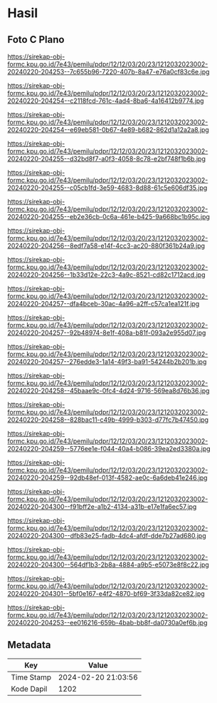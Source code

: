 # Hasil

## Foto C Plano

https://sirekap-obj-formc.kpu.go.id/7e43/pemilu/pdpr/12/12/03/20/23/1212032023002-20240220-204253--7c655b96-7220-407b-8a47-e76a0cf83c6e.jpg

https://sirekap-obj-formc.kpu.go.id/7e43/pemilu/pdpr/12/12/03/20/23/1212032023002-20240220-204254--c2118fcd-761c-4ad4-8ba6-4a16412b9774.jpg

https://sirekap-obj-formc.kpu.go.id/7e43/pemilu/pdpr/12/12/03/20/23/1212032023002-20240220-204254--e69eb581-0b67-4e89-b682-862d1a12a2a8.jpg

https://sirekap-obj-formc.kpu.go.id/7e43/pemilu/pdpr/12/12/03/20/23/1212032023002-20240220-204255--d32bd8f7-a0f3-4058-8c78-e2bf748f1b6b.jpg

https://sirekap-obj-formc.kpu.go.id/7e43/pemilu/pdpr/12/12/03/20/23/1212032023002-20240220-204255--c05cb1fd-3e59-4683-8d88-61c5e606df35.jpg

https://sirekap-obj-formc.kpu.go.id/7e43/pemilu/pdpr/12/12/03/20/23/1212032023002-20240220-204255--eb2e36cb-0c6a-461e-b425-9a668bc1b95c.jpg

https://sirekap-obj-formc.kpu.go.id/7e43/pemilu/pdpr/12/12/03/20/23/1212032023002-20240220-204256--8edf7a58-e14f-4cc3-ac20-880f361b24a9.jpg

https://sirekap-obj-formc.kpu.go.id/7e43/pemilu/pdpr/12/12/03/20/23/1212032023002-20240220-204256--1b33d12e-22c3-4a9c-8521-cd82c1712acd.jpg

https://sirekap-obj-formc.kpu.go.id/7e43/pemilu/pdpr/12/12/03/20/23/1212032023002-20240220-204257--dfa4bceb-30ac-4a96-a2ff-c57ca1ea121f.jpg

https://sirekap-obj-formc.kpu.go.id/7e43/pemilu/pdpr/12/12/03/20/23/1212032023002-20240220-204257--92b48974-8e1f-408a-b81f-093a2e955d07.jpg

https://sirekap-obj-formc.kpu.go.id/7e43/pemilu/pdpr/12/12/03/20/23/1212032023002-20240220-204257--276edde3-1a14-49f3-ba91-54244b2b201b.jpg

https://sirekap-obj-formc.kpu.go.id/7e43/pemilu/pdpr/12/12/03/20/23/1212032023002-20240220-204258--45baae9c-0fc4-4d24-9716-569ea8d76b36.jpg

https://sirekap-obj-formc.kpu.go.id/7e43/pemilu/pdpr/12/12/03/20/23/1212032023002-20240220-204258--828bac11-c49b-4999-b303-d77fc7b47450.jpg

https://sirekap-obj-formc.kpu.go.id/7e43/pemilu/pdpr/12/12/03/20/23/1212032023002-20240220-204259--5776ee1e-f044-40a4-b086-39ea2ed3380a.jpg

https://sirekap-obj-formc.kpu.go.id/7e43/pemilu/pdpr/12/12/03/20/23/1212032023002-20240220-204259--92db48ef-013f-4582-ae0c-6a6deb41e246.jpg

https://sirekap-obj-formc.kpu.go.id/7e43/pemilu/pdpr/12/12/03/20/23/1212032023002-20240220-204300--f91bff2e-a1b2-4134-a31b-e17e1fa6ec57.jpg

https://sirekap-obj-formc.kpu.go.id/7e43/pemilu/pdpr/12/12/03/20/23/1212032023002-20240220-204300--dfb83e25-fadb-4dc4-afdf-dde7b27ad680.jpg

https://sirekap-obj-formc.kpu.go.id/7e43/pemilu/pdpr/12/12/03/20/23/1212032023002-20240220-204300--564df1b3-2b8a-4884-a9b5-e5073e8f8c22.jpg

https://sirekap-obj-formc.kpu.go.id/7e43/pemilu/pdpr/12/12/03/20/23/1212032023002-20240220-204301--5bf0e167-e4f2-4870-bf69-3f33da82ce82.jpg

https://sirekap-obj-formc.kpu.go.id/7e43/pemilu/pdpr/12/12/03/20/23/1212032023002-20240220-204253--ee016216-659b-4bab-bb8f-da0730a0ef6b.jpg


## Metadata

| Key        | Value               |
| ---------- | ------------------- |
| Time Stamp | 2024-02-20 21:03:56 |
| Kode Dapil | 1202                |



